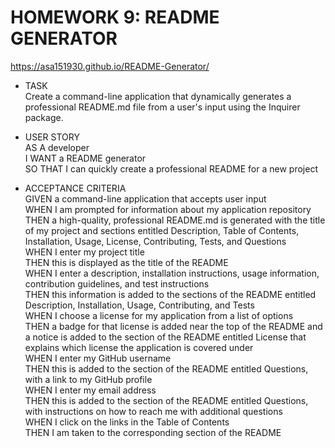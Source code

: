 # HOMEWORK 9: README GENERATOR
https://asa151930.github.io/README-Generator/

* TASK <br>
Create a command-line application that dynamically generates a professional README.md file from a user's input using the Inquirer package. <br>

 * USER STORY <br>
AS A developer <br>
I WANT a README generator <br>
SO THAT I can quickly create a professional README for a new project <br>

* ACCEPTANCE CRITERIA <br>
GIVEN a command-line application that accepts user input <br>
WHEN I am prompted for information about my application repository <br>
THEN a high-quality, professional README.md is generated with the title of my project and sections entitled Description, Table of Contents, Installation, Usage, License, Contributing, Tests, and Questions <br>
WHEN I enter my project title <br>
THEN this is displayed as the title of the README <br>
WHEN I enter a description, installation instructions, usage information, contribution guidelines, and test instructions <br>
THEN this information is added to the sections of the README entitled Description, Installation, Usage, Contributing, and Tests <br>
WHEN I choose a license for my application from a list of options <br>
THEN a badge for that license is added near the top of the README and a notice is added to the section of the README entitled License that explains which license the application is covered under <br>
WHEN I enter my GitHub username <br>
THEN this is added to the section of the README entitled Questions, with a link to my GitHub profile <br>
WHEN I enter my email address <br>
THEN this is added to the section of the README entitled Questions, with instructions on how to reach me with additional questions <br>
WHEN I click on the links in the Table of Contents <br>
THEN I am taken to the corresponding section of the README 
